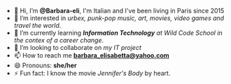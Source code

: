 - 👋 Hi, I’m **@Barbara-eli**, I'm Italian and I've been living in Paris since 2015
- 👀 I’m interested in _urbex, punk-pop music, art, movies, video games and travel the world_.
- 🌱 I’m currently learning _**Information Technology** at Wild Code School in the contex of a career change_.
- 💞️ I’m looking to collaborate on _my IT project_
- 📫 How to reach me **barbara_elisabetta@yahoo.com**
- 😄 Pronouns: **she/her**
- ⚡ Fun fact: I know the movie _Jennifer's Body_ by heart.

<!---
Barbara-eli/Barbara-eli is a ✨ special ✨ repository because its `README.md` (this file) appears on your GitHub profile.
You can click the Preview link to take a look at your changes.
--->
